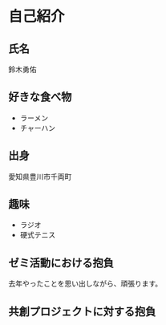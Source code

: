 # 自己紹介

## 氏名
鈴木勇佑

## 好きな食べ物
 - ラーメン
 - チャーハン

## 出身
愛知県豊川市千両町

## 趣味
- ラジオ
- 硬式テニス

## ゼミ活動における抱負
去年やったことを思い出しながら、頑張ります。

## 共創プロジェクトに対する抱負
